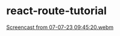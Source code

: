 # react-route-tutorial

[Screencast from 07-07-23 09:45:20.webm](https://github.com/dafnemus/react-route-tutorial/assets/57498199/6161afd2-669f-4bbc-88d4-ad4c1bf59b69)
